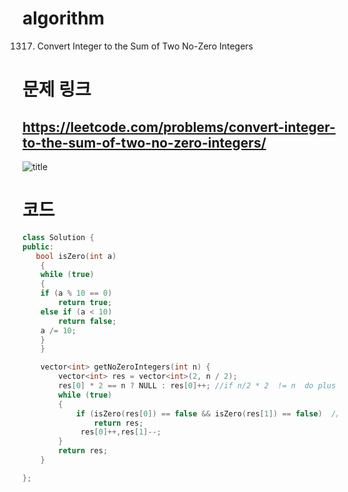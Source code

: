 # algorithm 
1317. Convert Integer to the Sum of Two No-Zero Integers

# 문제 링크  
## https://leetcode.com/problems/convert-integer-to-the-sum-of-two-no-zero-integers/

![title](https://github.com/jungmin3834/algorithm/blob/master/image/convert-integer-to-the-sum-of-two-no-zero-integers.png)

# 코드

```cpp
class Solution {
public:
   bool isZero(int a)
    {
	while (true)
	{
	if (a % 10 == 0)
		return true;
	else if (a < 10)
		return false;
	a /= 10;
	}
    }

	vector<int> getNoZeroIntegers(int n) {
		vector<int> res = vector<int>(2, n / 2);
		res[0] * 2 == n ? NULL : res[0]++; //if n/2 * 2  != n  do plus front of index
		while (true)
		{
			if (isZero(res[0]) == false && isZero(res[1]) == false)  //check is there any 0 in integer
				return res;
			 res[0]++,res[1]--;
		}
		return res;
	}

};
```
